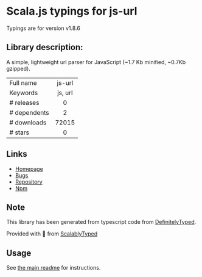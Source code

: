 
# Scala.js typings for js-url

Typings are for version v1.8.6

## Library description:
A simple, lightweight url parser for JavaScript (~1.7 Kb minified, ~0.7Kb gzipped).

|                    |                 |
| ------------------ | :-------------: |
| Full name          | js-url |
| Keywords           | js, url |
| # releases         | 0 |
| # dependents       | 2 |
| # downloads        | 72015 |
| # stars            | 0 |

## Links
- [Homepage](https://github.com/WillZWL/)
- [Bugs](https://github.com/WillZWL/js-url/issues)
- [Repository](https://github.com/WillZWL/js-url)
- [Npm](https://www.npmjs.com/package/js-url)
    


## Note
This library has been generated from typescript code from [DefinitelyTyped](https://definitelytyped.org).

Provided with :purple_heart: from [ScalablyTyped](https://github.com/oyvindberg/ScalablyTyped)

## Usage
See [the main readme](../../readme.md) for instructions.



